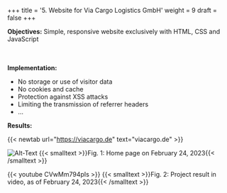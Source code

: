 +++
title = '5. Website for Via Cargo Logistics GmbH'
weight = 9
draft = false
+++

**Objectives:** Simple, responsive website exclusively with HTML, CSS and JavaScript  
</br></br>  

**Implementation:**  
- No storage or use of visitor data
- No cookies and cache
- Protection against XSS attacks
- Limiting the transmission of referrer headers
- …

**Results:**

{{< newtab url="https://viacargo.de" text="viacargo.de" >}}

![Alt-Text](/img/p5.1.jpg)
{{< smalltext >}}Fig. 1: Home page on February 24, 2023{{< /smalltext >}}


{{< youtube CVwMm794pIs >}}
{{< smalltext >}}Fig. 2: Project result in video, as of February 24, 2023{{< /smalltext >}}




